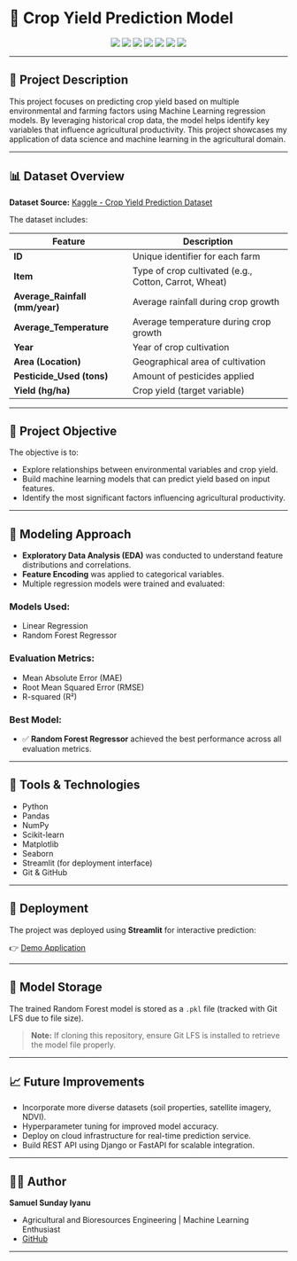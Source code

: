 # 🌾 Crop Yield Prediction Model

<p align="center">
  <img src="https://img.shields.io/badge/Python-%2314354C?style=for-the-badge&logo=python&logoColor=white"/>
  <img src="https://img.shields.io/badge/Scikit--Learn-F7931E?style=for-the-badge&logo=scikit-learn&logoColor=white"/>
  <img src="https://img.shields.io/badge/Pandas-150458?style=for-the-badge&logo=pandas&logoColor=white"/>
  <img src="https://img.shields.io/badge/NumPy-013243?style=for-the-badge&logo=numpy&logoColor=white"/>
  <img src="https://img.shields.io/badge/Matplotlib-11557C?style=for-the-badge&logo=matplotlib&logoColor=white"/>
  <img src="https://img.shields.io/badge/Seaborn-4B0082?style=for-the-badge&logoColor=white"/>
  <img src="https://img.shields.io/badge/Streamlit-FF4B4B?style=for-the-badge&logo=streamlit&logoColor=white"/>
</p>

---

## 📄 Project Description

This project focuses on predicting crop yield based on multiple environmental and farming factors using Machine Learning regression models. By leveraging historical crop data, the model helps identify key variables that influence agricultural productivity. This project showcases my application of data science and machine learning in the agricultural domain.

---

## 📊 Dataset Overview

**Dataset Source:** [Kaggle - Crop Yield Prediction Dataset](https://www.kaggle.com/datasets/patelris/crop-yield-prediction-dataset/data?select=yield_df.csv)

The dataset includes:

| Feature | Description |
|---------|-------------|
| **ID** | Unique identifier for each farm |
| **Item** | Type of crop cultivated (e.g., Cotton, Carrot, Wheat) |
| **Average_Rainfall (mm/year)** | Average rainfall during crop growth |
| **Average_Temperature** | Average temperature during crop growth |
| **Year** | Year of crop cultivation |
| **Area (Location)** | Geographical area of cultivation |
| **Pesticide_Used (tons)** | Amount of pesticides applied |
| **Yield (hg/ha)** | Crop yield (target variable) |

---

## 🎯 Project Objective

The objective is to:

- Explore relationships between environmental variables and crop yield.
- Build machine learning models that can predict yield based on input features.
- Identify the most significant factors influencing agricultural productivity.

---

## 🧮 Modeling Approach

- **Exploratory Data Analysis (EDA)** was conducted to understand feature distributions and correlations.
- **Feature Encoding** was applied to categorical variables.
- Multiple regression models were trained and evaluated:

### Models Used:

- Linear Regression
- Random Forest Regressor

### Evaluation Metrics:

- Mean Absolute Error (MAE)
- Root Mean Squared Error (RMSE)
- R-squared (R²)

### Best Model:

- ✅ **Random Forest Regressor** achieved the best performance across all evaluation metrics.

---

## 🔧 Tools & Technologies

- Python
- Pandas
- NumPy
- Scikit-learn
- Matplotlib
- Seaborn
- Streamlit (for deployment interface)
- Git & GitHub

---

## 🚀 Deployment

The project was deployed using **Streamlit** for interactive prediction:

👉 [Demo Application](https://croppy.streamlit.app/)

---

## 📁 Model Storage

The trained Random Forest model is stored as a `.pkl` file (tracked with Git LFS due to file size).

> **Note:** If cloning this repository, ensure Git LFS is installed to retrieve the model file properly.

---

## 📈 Future Improvements

- Incorporate more diverse datasets (soil properties, satellite imagery, NDVI).
- Hyperparameter tuning for improved model accuracy.
- Deploy on cloud infrastructure for real-time prediction service.
- Build REST API using Django or FastAPI for scalable integration.

---

## 🧑‍💻 Author

**Samuel Sunday Iyanu**  
- Agricultural and Bioresources Engineering | Machine Learning Enthusiast  
- [GitHub](https://github.com/SamuelComputer) 

---
